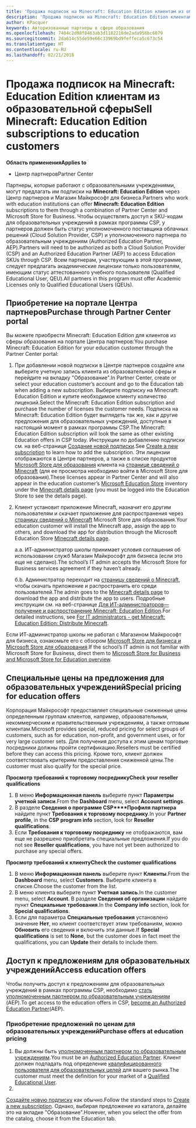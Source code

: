 ```yaml
---
title: 'Продажа подписок на Minecraft: Education Edition клиентам из образовательной сферы'
description: 'Продажа подписок на Minecraft: Education Edition клиентам из образовательной сферы'
author: KPacquer
keywords: Авторизованные партнеры в сфере образования
ms.openlocfilehash: 7404c2d98f8463ab3d1182216de2ada956bc6079
ms.sourcegitcommit: 2da614c55de59e66c33969bd9feffeca5c673c54
ms.translationtype: HT
ms.contentlocale: ru-RU
ms.lasthandoff: 02/21/2018
---
```

# <a name="sell-minecraft-education-edition-subscriptions-to-education-customers"></a><span data-ttu-id="02374-104">Продажа подписок на Minecraft: Education Edition клиентам из образовательной сферы</span><span class="sxs-lookup"><span data-stu-id="02374-104">Sell Minecraft: Education Edition subscriptions to education customers</span></span>

**<span data-ttu-id="02374-105">Область применения</span><span class="sxs-lookup"><span data-stu-id="02374-105">Applies to</span></span>**

-  <span data-ttu-id="02374-106">Центр партнеров</span><span class="sxs-lookup"><span data-stu-id="02374-106">Partner Center</span></span>

<span data-ttu-id="02374-107">Партнеры, которые работают с образовательными учреждениями, могут предлагать им подписки на **Minecraft: Education Edition** через Центр партнеров и Магазин Майкрософт для бизнеса.</span><span class="sxs-lookup"><span data-stu-id="02374-107">Partners who work with education institutions can offer **Minecraft: Education Edition** subscriptions to them through a combination of Partner Center and Microsoft Store for Business.</span></span>  <span data-ttu-id="02374-108">Чтобы осуществлять доступ к SKU-кодам для образовательных учреждений в рамках программы CSP, у партнеров должен быть статус уполномоченного поставщика облачных решений (Cloud Solution Provider, CSP) и уполномоченного партнера по образовательным учреждениям (Authorized Education Partner, AEP).</span><span class="sxs-lookup"><span data-stu-id="02374-108">Partners will need to be authorized as both a Cloud Solution Provider (CSP) and an Authorized Education Partner (AEP) to access Education SKUs through CSP.</span></span>  <span data-ttu-id="02374-109">Всем партнерам, участвующим в этой программе, следует предлагать академические лицензии только пользователям, имеющим статус аттестованного учебного пользователя (Qualified Educational User, QEU).</span><span class="sxs-lookup"><span data-stu-id="02374-109">All partners in this program must offer Academic Licenses only to Qualified Educational Users (QEUs).</span></span> 

## <a name="purchase-through-partner-center-portal"></a><span data-ttu-id="02374-110">Приобретение на портале Центра партнеров</span><span class="sxs-lookup"><span data-stu-id="02374-110">Purchase through Partner Center portal</span></span> 
<span data-ttu-id="02374-111">Вы можете приобрести Minecraft: Education Edition для клиентов из сферы образования на портале Центра партнеров:</span><span class="sxs-lookup"><span data-stu-id="02374-111">You purchase Minecraft: Education Edition for your education customer through the Partner Center portal:</span></span> 

  1.  <span data-ttu-id="02374-112">При добавлении новой подписки в Центре партнеров создайте или выберите учетную запись клиента из образовательной сферы и перейдите на вкладку "Образование".</span><span class="sxs-lookup"><span data-stu-id="02374-112">In Partner Center, create or select your education customer’s account and go to the Education tab when adding a new subscription.</span></span>  <span data-ttu-id="02374-113">Выберите подписку на Minecraft: Education Edition и купите необходимое клиенту количество лицензий.</span><span class="sxs-lookup"><span data-stu-id="02374-113">Select the Minecraft: Education Edition subscription and purchase the number of licenses the customer needs.</span></span> <span data-ttu-id="02374-114">Подписка на Minecraft: Education Edition будет выглядеть так же, как и другие предложения для образовательных учреждений, доступные в настоящий момент в рамках программы CSP.</span><span class="sxs-lookup"><span data-stu-id="02374-114">The Minecraft: Education Edition subscription will look the same as other existing Education offers in CSP today.</span></span> <span data-ttu-id="02374-115">Инструкции по добавлению подписки см. на веб-странице [Создание новой подписки](create-a-new-subscription.md).</span><span class="sxs-lookup"><span data-stu-id="02374-115">See [Create a new subscription](create-a-new-subscription.md) to learn how to add the subscription.</span></span> <span data-ttu-id="02374-116">Эти лицензии отображаются в Центре партнеров, а также в списке продуктов [Microsoft Store для образования](https://educationstore.microsoft.com/en-us/store) клиента на [странице сведений о Minecraft](https://educationstore.microsoft.com/en-us/store/details/minecraft-education-edition/9nblggh4r2r6) (для ее просмотра необходимо войти в Microsoft Store для образования).</span><span class="sxs-lookup"><span data-stu-id="02374-116">These licenses appear in Partner Center and will also appear in the education customer’s [Microsoft Education Store](https://educationstore.microsoft.com/en-us/store) inventory under the [Minecraft details page](https://educationstore.microsoft.com/en-us/store/details/minecraft-education-edition/9nblggh4r2r6) (you must be logged into the Education Store to see the details page).</span></span> 

  2.  <span data-ttu-id="02374-117">Клиент установит приложение Minecraft, назначит его другим пользователям и скачает приложение для распространения через [страницу сведений о Minecraft](https://educationstore.microsoft.com/en-us/store/details/minecraft-education-edition/9nblggh4r2r6) Microsoft Store для образования.</span><span class="sxs-lookup"><span data-stu-id="02374-117">Your education customer will install the Minecraft app, assign the app to others, and download the app for distribution through the Microsoft Education Store [Minecraft details page](https://educationstore.microsoft.com/en-us/store/details/minecraft-education-edition/9nblggh4r2r6).</span></span> 

      <span data-ttu-id="02374-118">а.</span><span class="sxs-lookup"><span data-stu-id="02374-118">a.</span></span> <span data-ttu-id="02374-119">ИТ-администратор школы принимает условия соглашения об использовании служб Магазин Майкрософт для бизнеса (если это еще не сделано).</span><span class="sxs-lookup"><span data-stu-id="02374-119">The school’s IT admin accepts the Microsoft Store for Business services agreement if they haven’t already.</span></span> 

      <span data-ttu-id="02374-120">б.</span><span class="sxs-lookup"><span data-stu-id="02374-120">b.</span></span> <span data-ttu-id="02374-121">Администратор переходит на [страницу сведений о Minecraft](https://educationstore.microsoft.com/en-us/store/details/minecraft-education-edition/9nblggh4r2r6), чтобы скачать приложение и распространить его среди пользователей.</span><span class="sxs-lookup"><span data-stu-id="02374-121">The admin goes to the [Minecraft details page](https://educationstore.microsoft.com/en-us/store/details/minecraft-education-edition/9nblggh4r2r6) to download the app and distribute the app to users.</span></span> <span data-ttu-id="02374-122">Подробные инструкции см. на веб-странице [Для ИТ-администраторов— получение и распространение Minecraft: Education Edition](https://docs.microsoft.com/education/windows/school-get-minecraft#distribute-minecraft).</span><span class="sxs-lookup"><span data-stu-id="02374-122">For detailed instructions, see [For IT administrators - get Minecraft: Education Edition: Distribute Minecraft](https://docs.microsoft.com/education/windows/school-get-minecraft#distribute-minecraft).</span></span>
    
  <span data-ttu-id="02374-123">Если ИТ-администратор школы не работал с Магазином Майкрософт для бизнеса, ознакомьте его с обзором [Microsoft Store для бизнеса и Microsoft Store для образования](https://docs.microsoft.com/microsoft-store/windows-store-for-business-overview).</span><span class="sxs-lookup"><span data-stu-id="02374-123">If the school’s IT admin is not familiar with Microsoft Store for Business, direct them to [Microsoft Store for Business and Microsoft Store for Education overview](https://docs.microsoft.com/microsoft-store/windows-store-for-business-overview).</span></span> 

## <a name="special-pricing-for-education-offers"></a><span data-ttu-id="02374-124">Специальные цены на предложения для образовательных учреждений</span><span class="sxs-lookup"><span data-stu-id="02374-124">Special pricing for education offers</span></span>

<span data-ttu-id="02374-125">Корпорация Майкрософт предоставляет специальные сниженные цены определенным группам клиентов, например, образовательным, некоммерческим и правительственным учреждениям, а также оптовым клиентам.</span><span class="sxs-lookup"><span data-stu-id="02374-125">Microsoft provides special, reduced pricing for select groups of customers, such as for education, non-profit, and government uses, or for very large customer sets.</span></span> <span data-ttu-id="02374-126">Для получения доступа к этим ценам торговые посредники должны пройти сертификацию.</span><span class="sxs-lookup"><span data-stu-id="02374-126">Resellers must be certified before they can access this pricing.</span></span> <span data-ttu-id="02374-127">Кроме того, клиент должен соответствовать критериям предоставления сниженной цены.</span><span class="sxs-lookup"><span data-stu-id="02374-127">The customer must also qualify for the special price.</span></span>

**<span data-ttu-id="02374-128">Просмотр требований к торговому посреднику</span><span class="sxs-lookup"><span data-stu-id="02374-128">Check your reseller qualifications</span></span>**

1.  <span data-ttu-id="02374-129">В меню **Информационная панель** выберите пункт **Параметры учетной записи**.</span><span class="sxs-lookup"><span data-stu-id="02374-129">From the **Dashboard** menu, select **Account settings**.</span></span>
2.  <span data-ttu-id="02374-130">В разделе **Сведения о программе CSP****Профиля партнера** найдите пункт **Требования к торговому посреднику**.</span><span class="sxs-lookup"><span data-stu-id="02374-130">In your **Partner profile**, in the **CSP program info** section, look for **Reseller qualifications**.</span></span>
3.  <span data-ttu-id="02374-131">Если **Требования к торговому посреднику** не отображаются, вам еще не разрешено приобретать специальные предложения.</span><span class="sxs-lookup"><span data-stu-id="02374-131">If you do not see **Reseller qualifications**, you have not yet been authorized to purchase any special offers.</span></span>

**<span data-ttu-id="02374-132">Просмотр требований к клиенту</span><span class="sxs-lookup"><span data-stu-id="02374-132">Check the customer qualifications</span></span>**

1.  <span data-ttu-id="02374-133">В меню **Информационная панель** выберите пункт **Клиенты**.</span><span class="sxs-lookup"><span data-stu-id="02374-133">From the **Dashboard** menu, select **Customers**.</span></span> <span data-ttu-id="02374-134">Выберите клиента в списке.</span><span class="sxs-lookup"><span data-stu-id="02374-134">Choose the customer from the list.</span></span>
2.  <span data-ttu-id="02374-135">В меню клиента выберите пункт **Учетная запись**.</span><span class="sxs-lookup"><span data-stu-id="02374-135">In the customer menu, select **Account**.</span></span> <span data-ttu-id="02374-136">В разделе **Сведения об организации** найдите пункт **Специальные требования**.</span><span class="sxs-lookup"><span data-stu-id="02374-136">In the **Company info** section, look for **Special qualifications**.</span></span>
3.  <span data-ttu-id="02374-137">Если для параметра **Специальные требования** установлено значение **Нет**, но клиент соответствует этим требованиям, можно **Обновить** его сведения и включить эти данные.</span><span class="sxs-lookup"><span data-stu-id="02374-137">If **Special qualifications** is set to **None**, but the customer does in fact meet the qualifications, you can **Update** their details to include them.</span></span>

## <a name="access-education-offers"></a><span data-ttu-id="02374-138">Доступ к предложениям для образовательных учреждений</span><span class="sxs-lookup"><span data-stu-id="02374-138">Access education offers</span></span> 

<span data-ttu-id="02374-139">Чтобы получить доступ к предложениям для образовательных учреждений в рамках программы CSP, необходимо [стать уполномоченным партнером по образовательным учреждениям](http://go.microsoft.com/fwlink/p/?LinkId=808781) (AEP).</span><span class="sxs-lookup"><span data-stu-id="02374-139">To get access to the education offers in CSP, [become an Authorized Education Partner](http://go.microsoft.com/fwlink/p/?LinkId=808781)(AEP).</span></span>

### <a name="purchase-offers-at-education-pricing"></a><span data-ttu-id="02374-140">Приобретение предложений по ценам для образовательных учреждений</span><span class="sxs-lookup"><span data-stu-id="02374-140">Purchase offers at education pricing</span></span>

1. <span data-ttu-id="02374-141">Вы должны быть [уполномоченным партнером по образовательным учреждениям](http://go.microsoft.com/fwlink/p/?LinkId=808781).</span><span class="sxs-lookup"><span data-stu-id="02374-141">You must be an [Authorized Education Partner](http://go.microsoft.com/fwlink/p/?LinkId=808781).</span></span>
<span data-ttu-id="02374-142">Клиент должен подпадать под определение [квалифицированного пользователя для образовательных целей](http://go.microsoft.com/fwlink/p/?LinkId=808795) для вашего рынка.</span><span class="sxs-lookup"><span data-stu-id="02374-142">The customer must meet the definition for your market of a [Qualified Educational User](http://go.microsoft.com/fwlink/p/?LinkId=808795).</span></span>
2. <span data-ttu-id="02374-143">
[Создайте новую подписку](create-a-new-subscription.md) как обычно.</span><span class="sxs-lookup"><span data-stu-id="02374-143">Follow the standard steps to [Create a new subscription](create-a-new-subscription.md).</span></span> <span data-ttu-id="02374-144">Однако, выбирая предложение из каталога, делайте это на вкладке "Образование".</span><span class="sxs-lookup"><span data-stu-id="02374-144">However, when you select the offer from the catalog, choose it from the Education tab.</span></span>






<!-- ## Purchase through Partner Center API 

To help your education customers buy and deploy Minecraft: Education Edition through the Partner Center API:
  
  1.  See [Create an order](https://msdn.microsoft.com/library/partnercenter/mt634667.aspx(d=robot)) to learn how to use the Partner Center API to buy the desired number of licenses of Minecraft: Education Edition subscription.  Be sure to use the following Offer ID:  
     
      "OfferId": "EE10CBD2-7A12-45DE-BE11-0C2C7C6EEEB1"
     
      See [Get a list of subscriptions by ID](https://msdn.microsoft.com/library/partnercenter/mt683489.aspx) to learn how to see these licenses.  Note that these will also appear in the education customer’s [Microsoft Store for Business](https://www.microsoft.com/business-store) inventory under the [Minecraft details page](https://businessstore.microsoft.com/en-us/app-detail/9NBLGGH4R2R6/0016/00000000000000000000000000000000/online) (you must be logged into Store for Business to see this page).    

  2. Direct your education customer to distribute Minecraft through the Microsoft Store for Business [Minecraft details page](https://businessstore.microsoft.com/en-us/app-detail/9NBLGGH4R2R6/0016/00000000000000000000000000000000/online). Through Microsoft Store for Business, they can install the app, assign the app to others, and download the app to distribute. (Currently, Partner Center doesn't support these tasks.) 

     a. The school’s IT admin accepts the Microsoft Store for Business services agreement if they haven’t already.
    
     b. The admin goes to the Minecraft details page to download the app and distribute the app to users. For detailed instructions, see [For IT administrators - get Minecraft: Education Edition: Distribute Minecraft](https://docs.microsoft.com/education/windows/school-get-minecraft#distribute-minecraft). 

  If the school’s IT admin is not familiar with Microsoft Store for Business, direct them to [Microsoft Store for Business overview](https://docs.microsoft.com/microsoft-store/windows-store-for-business-overview). 

-->